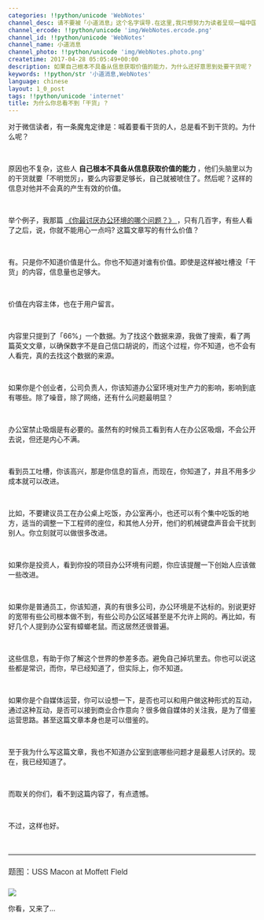 ```yaml
---
categories: !!python/unicode 'WebNotes'
channel_desc: 请不要被「小道消息」这个名字误导.在这里,我只想努力为读者呈现一幅中国互联网的清明上河图.
channel_ercode: !!python/unicode 'img/WebNotes.ercode.png'
channel_id: !!python/unicode 'WebNotes'
channel_name: 小道消息
channel_photo: !!python/unicode 'img/WebNotes.photo.png'
createtime: 2017-04-28 05:05:49+00:00
description: 如果自己根本不具备从信息获取价值的能力，为什么还好意思到处要干货呢？
keywords: !!python/str '小道消息,WebNotes'
language: chinese
layout: 1_0_post
tags: !!python/unicode 'internet'
title: 为什么你总看不到「干货」？
---
```

<div class="rich_media_content" id="js_content">
<p>
<inherit>
          对于微信读者，有一条魔鬼定律是：喊着要看干货的人，总是看不到干货的。为什么呢？
         </inherit>
<inherit>
<br/>
</inherit>
</p>
<p>
<inherit>
<br/>
</inherit>
</p>
<p>
<inherit>
          原因也不复杂，这些人
          <strong>
           自己根本不具备从信息获取价值的能力
          </strong>
          ，他们头脑里以为的干货就要「不明觉厉」，要么内容要足够长，自己就被唬住了。然后呢？这样的信息对他并不会真的产生有效的价值。
         </inherit>
<inherit>
<br/>
</inherit>
</p>
<p>
<inherit>
<br/>
</inherit>
</p>
<p>
<inherit>
          举个例子，我那篇
          <a data_ue_src="http://mp.weixin.qq.com/s?__biz=MjM5ODIyMTE0MA==&amp;mid=2650969469&amp;idx=1&amp;sn=4d3cfa9dd41c4ba3cafac3c1e7c1590f&amp;chksm=bd3831468a4fb850628c7c9aecd9e401a76d7a37d1e756413d54c1bc010a5420c6cbf1bd9411&amp;scene=21#wechat_redirect" href="http://mp.weixin.qq.com/s?__biz=MjM5ODIyMTE0MA==&amp;mid=2650969469&amp;idx=1&amp;sn=4d3cfa9dd41c4ba3cafac3c1e7c1590f&amp;chksm=bd3831468a4fb850628c7c9aecd9e401a76d7a37d1e756413d54c1bc010a5420c6cbf1bd9411&amp;scene=21#wechat_redirect" target="_blank">
           《你最讨厌办公环境的哪个问题？》
          </a>
          ，只有几百字，有些人看了之后，说，你就不能用心一点吗? 这篇文章写的有什么价值？
         </inherit>
</p>
<p>
<inherit>
<br/>
</inherit>
</p>
<p>
<inherit>
          有。只是你不知道价值是什么。你也不知道对谁有价值。即使是这样被吐槽没「干货」的内容，信息量也足够大。
         </inherit>
</p>
<p>
<inherit>
<br/>
</inherit>
</p>
<p>
         价值在内容主体，也在于用户留言。
        </p>
<p>
<br/>
</p>
<p>
         内容里只提到了「66%」一个数据。为了找这个数据来源，我做了搜索，看了两篇英文文章，以确保数字不是自己信口胡说的，而这个过程，你不知道，也不会有人看完，真的去找这个数据的来源。
         <br/>
</p>
<p>
<inherit>
<br/>
</inherit>
</p>
<p>
<inherit>
          如果你是个创业者，公司负责人，你该知道办公室环境对生产力的影响，影响到底有哪些。除了噪音，除了网络，还有什么问题最明显？
         </inherit>
</p>
<p>
<inherit>
<br/>
</inherit>
</p>
<p>
<inherit>
          办公室禁止吸烟是有必要的。虽然有的时候员工看到有人在办公区吸烟，不会公开去说，但还是内心不满。
         </inherit>
</p>
<p>
<inherit>
<br/>
</inherit>
</p>
<p>
         看到员工吐槽，你该高兴，那是你信息的盲点，而现在，你知道了，并且不用多少成本就可以改进。
        </p>
<p>
<br/>
</p>
<p>
         比如，不要建议员工在办公桌上吃饭，办公室再小，也还可以有个集中吃饭的地方，适当的调整一下工程师的座位，和其他人分开，他们的机械键盘声音会干扰到别人。你立刻就可以做很多改进。
        </p>
<p>
<inherit>
<br/>
</inherit>
</p>
<p>
<inherit>
          如果你是投资人，看到你投的项目办公环境有问题，你应该提醒一下创始人应该做一些改进。
         </inherit>
</p>
<p>
<inherit>
<br/>
</inherit>
</p>
<p>
<inherit>
          如果你是普通员工，你该知道，真的有很多公司，办公环境是不达标的。别说更好的宽带有些公司根本做不到，有些公司办公区域甚至是不允许上网的。再比如，有好几个人提到办公室有蟑螂老鼠。而这居然还很普遍。
         </inherit>
</p>
<p>
<inherit>
<br/>
</inherit>
</p>
<p>
<inherit>
          这些信息，有助于你了解这个世界的参差多态。避免自己掉坑里去。你也可以说这些都是常识，而你，早已经知道了，但实际上，你不知道。
         </inherit>
</p>
<p>
<inherit>
<br/>
</inherit>
</p>
<p>
<inherit>
          如果你是个自媒体运营，你可以设想一下，是否也可以和用户做这种形式的互动，通过这种互动，是否可以接到商业合作意向？很多做自媒体的关注我，是为了借鉴运营思路。甚至这篇文章本身也是可以借鉴的。
         </inherit>
<inherit>
<br/>
</inherit>
</p>
<p>
<inherit>
<br/>
</inherit>
</p>
<p>
         至于我为什么写这篇文章，我也不知道办公室到底哪些问题才是最惹人讨厌的。现在，我已经知道了。
        </p>
<p>
<br/>
</p>
<p>
         而取关的你们，看不到这篇内容了，有点遗憾。
        </p>
<p>
<br/>
</p>
<p>
         不过，这样也好。
        </p>
<p>
<br/>
</p>
<hr style="font-family: Lato, Helvetica, Arial, freesans, clean, sans-serif; border-right-width: 0px; border-bottom-width: 0px; border-left-width: 0px; border-top-style: solid; border-top-color: rgb(234, 234, 234); height: 1px; margin-top: 1em; margin-bottom: 1em; color: rgb(51, 51, 51); font-size: 15px; white-space: normal;"/>
<p style="font-family: Lato, Helvetica, Arial, freesans, clean, sans-serif; border: 0px; font-size: 15px; margin-top: 1.5em; margin-bottom: 1.5em; outline: 0px; line-height: 1.5em; color: rgb(51, 51, 51); white-space: normal;">
<span style="font-size: 16px; font-family: 'Helvetica Neue', Helvetica, 'Hiragino Sans GB', 'Microsoft YaHei', Arial, sans-serif;">
          题图：USS Macon at Moffett Field
         </span>
</p>
<p>
<img data-ratio="1.0067502410800386" data-s="300,640" data-src="" data-type="jpeg" data-w="1037" src="{{ '/img/ow5rEn8QGlHwfiagaLoKP2hKHTRyHW9icbAC7Mlv0YKkvKEViaxcja9vIM4252CRibPNm8FMbqCZn6uCNyEZwC9Yhg.jpeg' | prepend: site.img | replace: '//','/' }}"/>
</p>
<p>
         你看，又来了…
        </p>
<p>
<br/>
</p>
</div>
